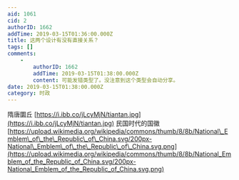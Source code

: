 ```yaml
---
aid: 1061
cid: 2
authorID: 1662
addTime: 2019-03-15T01:36:00.000Z
title: 这两个设计有没有直接关系？
tags: []
comments:
    -
        authorID: 1662
        addTime: 2019-03-15T01:38:00.000Z
        content: 可能发错类型了。没注意到这个类型会自动分享。
date: 2019-03-15T01:38:00.000Z
category: 时政
---
```


隋唐圜丘 [https://i.ibb.co/jLcyMjN/tiantan.jpg](https://i.ibb.co/jLcyMjN/tiantan.jpg) 民国时代的国徽 [https://upload.wikimedia.org/wikipedia/commons/thumb/8/8b/National\_Emblem\_of\_the\_Republic\_of\_China.svg/200px-National\_Emblem\_of\_the\_Republic\_of\_China.svg.png](https://upload.wikimedia.org/wikipedia/commons/thumb/8/8b/National_Emblem_of_the_Republic_of_China.svg/200px-National_Emblem_of_the_Republic_of_China.svg.png)
